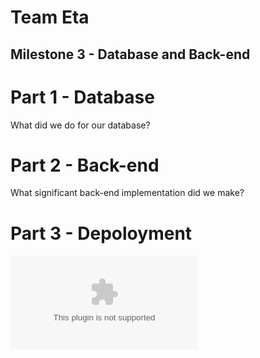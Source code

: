 # Team Eta #

## Milestone 3 - Database and Back-end ##

# Part 1 - Database #

What did we do for our database?

# Part 2 - Back-end # 

What significant back-end implementation did we make?

# Part 3 - Depoloyment #

![Link to website on Heroku][heroku]

[heroku]: linkgoeshere.com "Heroku deployment"